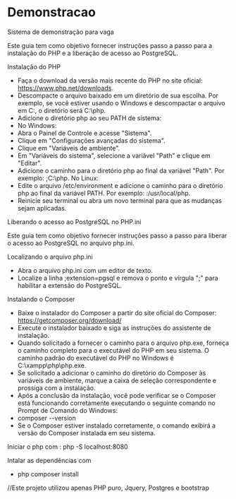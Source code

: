 # Demonstracao
Sistema de demonstração para vaga

Este guia tem como objetivo fornecer instruções passo a passo para a instalação do PHP e a liberação de acesso ao PostgreSQL.

Instalação do PHP

 * Faça o download da versão mais recente do PHP no site oficial: https://www.php.net/downloads.
 * Descompacte o arquivo baixado em um diretório de sua escolha. Por exemplo, se você estiver usando o Windows e descompactar o arquivo em C:\, o diretório será C:\php.
 * Adicione o diretório php ao seu PATH de sistema:
 * No Windows:
 * Abra o Painel de Controle e acesse "Sistema".
 * Clique em "Configurações avançadas do sistema".
 * Clique em "Variáveis de ambiente".
 * Em "Variáveis do sistema", selecione a variável "Path" e clique em "Editar".
 * Adicione o caminho para o diretório php ao final da variável "Path". Por exemplo: ;C:\php.
No Linux:
 * Edite o arquivo /etc/environment e adicione o caminho para o diretório php ao final da variável PATH. Por exemplo: :/usr/local/php.
 * Reinicie seu terminal ou abra um novo terminal para que as mudanças sejam aplicadas.

Liberando o acesso ao PostgreSQL no PHP.ini

Este guia tem como objetivo fornecer instruções passo a passo para liberar o acesso ao PostgreSQL no arquivo php.ini.

Localizando o arquivo php.ini
* Abra o arquivo php.ini com um editor de texto.
* Localize a linha ;extension=pgsql e remova o ponto e vírgula ";" para habilitar a extensão do PostgreSQL.

Instalando o Composer
 * Baixe o instalador do Composer a partir do site oficial do Composer: https://getcomposer.org/download/
 * Execute o instalador baixado e siga as instruções do assistente de instalação.
 * Quando solicitado a fornecer o caminho para o arquivo php.exe, forneça o caminho completo para o executável do PHP em seu sistema. O caminho padrão do executável do PHP no Windows é C:\xampp\php\php.exe.
 * Se solicitado a adicionar o caminho do diretório do Composer às variáveis de ambiente, marque a caixa de seleção correspondente e prossiga com a instalação.
 * Após a conclusão da instalação, você pode verificar se o Composer está funcionando corretamente executando o seguinte comando no Prompt de 
 Comando do Windows:
 * composer --version
 * Se o Composer estiver instalado corretamente, o comando exibirá a versão do Composer instalada em seu sistema.

 Iniciar o php com : php -S localhost:8080

 Intalar as dependências com 
 * php composer install

 //Este projeto utilizou apenas PHP puro, Jquery, Postgres e bootstrap